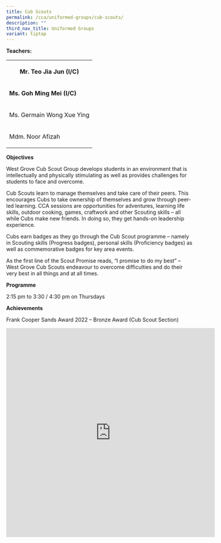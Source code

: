 ```yaml
---
title: Cub Scouts
permalink: /cca/uniformed-groups/cub-scouts/
description: ""
third_nav_title: Uniformed Groups
variant: tiptap
---
```

<p><strong>Teachers:</strong>
</p>
<table>
<tbody>
<tr>
<th rowspan="1" colspan="1">
<p>Mr. Teo Jia Jun (I/C)</p>
</th>
</tr>
<tr>
<td rowspan="1" colspan="1">
<p><strong>Ms. Goh Ming Mei (I/C)</strong>
</p>
</td>
</tr>
<tr>
<td rowspan="1" colspan="1">
<p>Ms. Germain Wong Xue Ying</p>
</td>
</tr>
<tr>
<td rowspan="1" colspan="1">
<p>Mdm. Noor Afizah</p>
</td>
</tr>
</tbody>
</table>
<p></p>
<p></p>
<p><strong>Objectives</strong>
</p>
<p>West Grove Cub Scout Group develops students in an environment that is
intellectually and physically stimulating as well as provides challenges
for students to face and overcome.</p>
<p>Cub Scouts learn to manage themselves and take care of their peers. This
encourages Cubs to take ownership of themselves and grow through peer-led
learning. CCA sessions are opportunities for adventures, learning life
skills, outdoor cooking, games, craftwork and other Scouting skills – all
while Cubs make new friends. In doing so, they get hands-on leadership
experience.</p>
<p>Cubs earn badges as they go through the Cub Scout programme – namely in
Scouting skills (Progress badges), personal skills (Proficiency badges)
as well as commemorative badges for key area events.</p>
<p>As the first line of the Scout Promise reads, “I promise to do my best”
– West Grove Cub Scouts endeavour to overcome difficulties and do their
very best in all things and at all times.</p>
<p></p>
<p><strong>Programme</strong>
</p>
<p>2:15 pm to 3:30 / 4:30 pm on Thursdays</p>
<p></p>
<p><strong>Achievements</strong>
</p>
<p>Frank Cooper Sands Award 2022 – Bronze Award (Cub Scout Section)</p>
<p></p>
<div class="iframe-wrapper">
<iframe height="560" width="560" allowfullscreen="true" frameborder="0" src="https://docs.google.com/presentation/d/e/2PACX-1vSyCLBlDYFIG_eTnIoRru5wCDMADpa-ofh7hCZwiXBYP-Ne4AL-F922GPxLBofy5z2uQ40ldFIgV9RV/embed?start=true&amp;loop=true&amp;delayms=3000"></iframe>
</div>
<p></p>